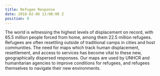 ```yaml
---
title: Refugee Response
date: 2018-02-06 13:08:00 Z
position: 9
---
```


The world is witnessing the highest levels of displacement on record, with 65.5 million people forced from home, among them 22.5 million refugees. Refugees are often resettling outside of traditional camps in cities and host communities. The need for maps which track human displacement, resettlement, and access to services has become vital to these new, geographically dispersed responses. Our maps are used by UNHCR and humanitarian agencies to improve conditions for refugees, and refugees themselves to navigate their new environments.